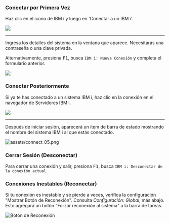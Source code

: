 ### Conectar por Primera Vez

<!-- paneles:inicio -->

<!-- div:panel-izquierdo -->

Haz clic en el ícono de IBM i y luego en 'Conectar a un IBM i'.

<!-- div:panel-derecho -->

![](../../assets/connect_02.png)

<!-- paneles:fin -->

---

<!-- paneles:inicio -->

<!-- div:panel-izquierdo -->

Ingresa los detalles del sistema en la ventana que aparece. Necesitarás una contraseña o una clave privada.

Alternativamente, presiona <kbd>F1</kbd>, busca `IBM i: Nueva Conexión` y completa el formulario anterior.

<!-- div:panel-derecho -->

![](../../assets/connect_03.png)

<!-- paneles:fin -->

### Conectar Posteriormente

<!-- paneles:inicio -->

<!-- div:panel-izquierdo -->

Si ya te has conectado a un sistema IBM i, haz clic en la conexión en el navegador de Servidores IBM i.

<!-- div:panel-derecho -->

![](../../assets/connect_04.png)

<!-- paneles:fin -->

---

<!-- paneles:inicio -->

<!-- div:panel-izquierdo -->

Después de iniciar sesión, aparecerá un ítem de barra de estado mostrando el nombre del sistema IBM i al que estás conectado.

<!-- div:panel-derecho -->

![assets/connect_05.png](../../assets/connect_05.png)

<!-- paneles:fin -->

### Cerrar Sesión (Desconectar)

Para cerrar una conexión y salir, presiona <kbd>F1</kbd>, busca `IBM i: Desconectar de la conexión actual`

### Conexiones Inestables (Reconectar)

<!-- paneles:inicio -->

<!-- div:panel-izquierdo -->

Si tu conexión es inestable y se pierde a veces, verifica la configuración "Mostrar Botón de Reconexión". Consulta *Configuración: Global*, más abajo. Esto agregará un botón "Forzar reconexión al sistema" a la barra de tareas.

<!-- div:panel-derecho -->

![Botón de Reconexión](../../assets/connect_06.png)

<!-- paneles:fin -->

